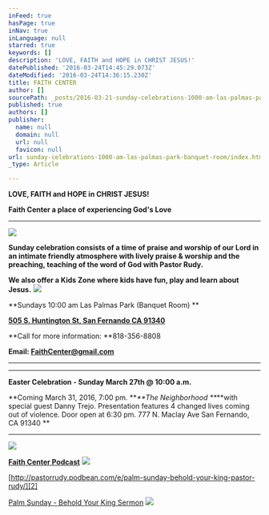 ```yaml
---
inFeed: true
hasPage: true
inNav: true
inLanguage: null
starred: true
keywords: []
description: 'LOVE, FAITH and HOPE in CHRIST JESUS!'
datePublished: '2016-03-24T14:45:29.073Z'
dateModified: '2016-03-24T14:36:15.230Z'
title: FAITH CENTER
author: []
sourcePath: _posts/2016-03-21-sunday-celebrations-1000-am-las-palmas-park-banquet-room.md
published: true
authors: []
publisher:
  name: null
  domain: null
  url: null
  favicon: null
url: sunday-celebrations-1000-am-las-palmas-park-banquet-room/index.html
_type: Article

---
```

**LOVE, FAITH and HOPE in CHRIST JESUS!**

**Faith Center a place of experiencing God's Love**

****
![](https://the-grid-user-content.s3-us-west-2.amazonaws.com/3097cf59-83ea-47fb-9c4c-b7112bf0721c.jpg)

**Sunday celebration consists of a time of praise and worship
of our Lord in an intimate friendly atmosphere with lively praise & worship and the preaching, teaching of the word of God with Pastor Rudy.**

**We also offer a Kids Zone where kids have fun, play and learn about Jesus.**
![](https://imgflo.herokuapp.com/graph/vahj1ThiexotieMo/5145822b6d20f959a3083b87331e4e42/passthrough.png?height=438&input=https%3A%2F%2Fs3-us-west-2.amazonaws.com%2Fthe-grid-img%2Fp%2F03049f7475eaf34bc110a65b540a2875d18cee78.png&width=750)

**Sundays 10:00 am Las Palmas Park (Banquet Room) **

[**505 S. Huntington St, San Fernando CA 91340**][0]

**Call for more information: **818-356-8808

**Email: FaithCenter@gmail.com**

****

****

**Easter Celebration - Sunday March 27th @ 10:00 a.m.**

**Coming March 31, 2016, 7:00 pm. **_**The Neighborhood **_**with special guest Danny Trejo.   Presentation features 4 changed lives coming out of violence. Door open at 6:30 pm. 777 N. Maclay Ave San Fernando, CA 91340 **

****
![](https://the-grid-user-content.s3-us-west-2.amazonaws.com/57df8685-3b05-42d9-bd24-f06afd3e0eb7.jpg)

**[Faith Center Podcast][1]**
![](https://imgflo.herokuapp.com/graph/vahj1ThiexotieMo/36c4679296e5715404604d326e4407ea/passthrough.jpg?height=453&input=https%3A%2F%2Fs3-us-west-2.amazonaws.com%2Fthe-grid-img%2Fp%2Fe5ad35f48d5dce49d494e667b3bc622c6bc3e120.jpg&width=467)

[http://pastorrudy.podbean.com/e/palm-sunday-behold-your-king-pastor-rudy/][2]

[Palm Sunday - Behold Your King Sermon][3]
![](https://the-grid-user-content.s3-us-west-2.amazonaws.com/a0427966-4de8-4cab-99fb-9b7bd7577029.png)

[0]: https://www.google.com/maps/place/505+S.+Huntington+St,+San+Fernando+CA+91340/@34.2857856,-118.4492502,3a,75y,263.47h,90t/data=!3m7!1e1!3m4!1sgDDWHj2nD5C7ZwMZ3zg2CQ!2e0!7i13312!8i6656!4b1!4m2!3m1!1s0x0:0x24eca5be609444eb!6m1!1e1
[1]: http://pastorrudy.podbean.com/
[2]: http://pastorrudy.podbean.com/e/palm-sunday-behold-your-king-pastor-rudy/
[3]: null